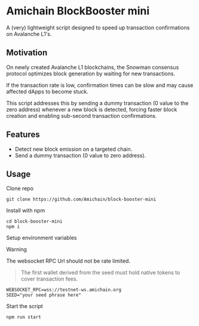 # Amichain BlockBooster mini

A (very) lightweight script designed to speed up transaction confirmations on Avalanche L1's.

## Motivation

On newly created Avalanche L1 blockchains, the Snowman consensus protocol optimizes block generation by waiting for new transactions.

If the transaction rate is low, confirmation times can be slow and may cause affected dApps to become stuck.

This script addresses this by sending a dummy transaction (0 value to the zero address) whenever a new block is detected, forcing faster block creation and enabling sub-second transaction confirmations.

## Features

- Detect new block emission on a targeted chain.
- Send a dummy transaction (0 value to zero address).

## Usage

Clone repo
```
git clone https://github.com/Amichain/block-booster-mini
```

Install with npm
```
cd block-booster-mini
npm i
```

Setup environment variables
> [!WARNING]
> The websocket RPC Url should not be rate limited.

> The first wallet derived from the seed must hold native tokens to cover transaction fees.
```
WEBSOCKET_RPC=wss://testnet-ws.amichain.org
SEED="your seed phrase here"
```

Start the script
```
npm run start
```